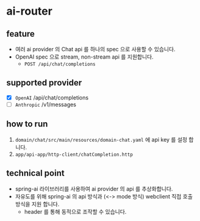 # ai-router

## feature

- 여러 ai provider 의 Chat api 를 하나의 spec 으로 사용할 수 있습니다.
- OpenAI spec 으로 stream, non-stream api 를 지원합니다.
    - `POST /api/chat/completions`

## supported provider

- [x] `OpenAI` /api/chat/completions
- [ ] `Anthropic` /v1/messages

## how to run

1. `domain/chat/src/main/resources/domain-chat.yaml` 에 api key 를 설정 합니다.
2. `app/api-app/http-client/chatCompletion.http`

## technical point

- spring-ai 라이브러리를 사용하여 ai provider 의 api 를 추상화합니다.
- 자유도를 위해 spring-ai 의 api 방식과 (<-> mode 방식) webclient 직접 호출 방식을 지원 합니다.
    - header 를 통해 동적으로 조작할 수 있습니다. 
